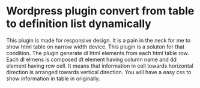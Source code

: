# Wordpress plugin convert from table to definition list dynamically

This plugin is made for responsive design. It is a pain in the neck for me to 
show html table on narrow width device. This plugin is a soluton for that 
condition. The plugin generate dl html elements from each html table row. Each
dl elmens is composed dt element having column name and dd element having row
cell. It means that information in cell towards horizontal direction is 
arranged towards vertical direction. You will have a easy css to show
information in table in originally.
